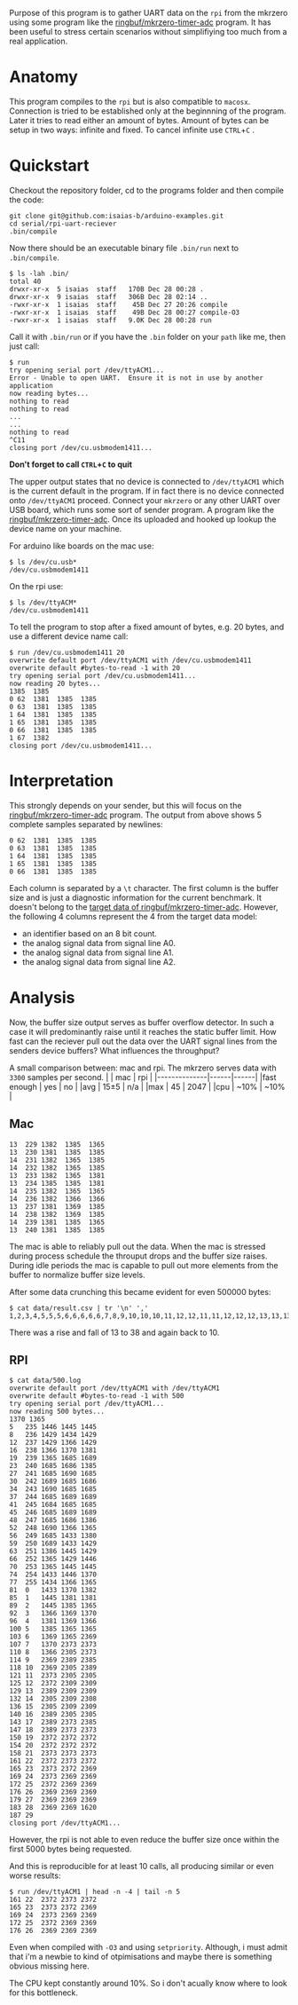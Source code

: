 Purpose of this program is to gather UART data on the `rpi` from the mkrzero using some program like the [ringbuf/mkrzero-timer-adc](../../ringbuf/mkrzero-timer-adc/README.md) program.
It has been useful to stress certain scenarios without simplifiying too much from a real application.

# Anatomy
This program compiles to the `rpi` but is also compatible to `macosx`.
Connection is tried to be established only at the beginnning of the program.
Later it tries to read either an amount of bytes.
Amount of bytes can be setup in two ways: infinite and fixed.
To cancel infinite use `CTRL`+`C` .

# Quickstart

Checkout the repository folder, cd to the programs folder and then compile the code:
```
git clone git@github.com:isaias-b/arduino-examples.git
cd serial/rpi-uart-reciever
.bin/compile
```

Now there should be an executable binary file `.bin/run` next to `.bin/compile`.
```
$ ls -lah .bin/
total 40
drwxr-xr-x  5 isaias  staff   170B Dec 28 00:28 .
drwxr-xr-x  9 isaias  staff   306B Dec 28 02:14 ..
-rwxr-xr-x  1 isaias  staff    45B Dec 27 20:26 compile
-rwxr-xr-x  1 isaias  staff    49B Dec 28 00:27 compile-O3
-rwxr-xr-x  1 isaias  staff   9.0K Dec 28 00:28 run
```

Call it with `.bin/run` or if you have the `.bin` folder on your `path` like me, then just call:
```
$ run
try opening serial port /dev/ttyACM1...
Error - Unable to open UART.  Ensure it is not in use by another application
now reading bytes...
nothing to read
nothing to read
...
...
nothing to read
^C11
closing port /dev/cu.usbmodem1411...
```
**Don't forget to call `CTRL`+`C` to quit**


The upper output states that no device is connected to `/dev/ttyACM1` which is the current default in the program.
If in fact there is no device connected onto `/dev/ttyACM1` proceed.
Connect your `mkrzero` or any other UART over USB board, which runs some sort of sender program.
A program like the [ringbuf/mkrzero-timer-adc](../../ringbuf/mkrzero-timer-adc/README.md).
Once its uploaded and hooked up lookup the device name on your machine.

For arduino like boards on the mac use:
```
$ ls /dev/cu.usb*
/dev/cu.usbmodem1411
```

On the rpi use:
```
$ ls /dev/ttyACM*
/dev/cu.usbmodem1411
```

To tell the program to stop after a fixed amount of bytes, e.g. 20 bytes,  and use a different device name call:
```
$ run /dev/cu.usbmodem1411 20
overwrite default port /dev/ttyACM1 with /dev/cu.usbmodem1411
overwrite default #bytes-to-read -1 with 20
try opening serial port /dev/cu.usbmodem1411...
now reading 20 bytes...
1385  1385
0 62  1381  1385  1385
0 63  1381  1385  1385
1 64  1381  1385  1385
1 65  1381  1385  1385
0 66  1381  1385  1385
1 67  1382
closing port /dev/cu.usbmodem1411...
```


# Interpretation
This strongly depends on your sender, but this will focus on the [ringbuf/mkrzero-timer-adc](../../ringbuf/mkrzero-timer-adc/README.md) program.
The output from above shows 5 complete samples separated by newlines:
```
0 62  1381  1385  1385
0 63  1381  1385  1385
1 64  1381  1385  1385
1 65  1381  1385  1385
0 66  1381  1385  1385
```
Each column is separated by a `\t` character.
The first column is the buffer size and is just a diagnostic information for the current benchmark.
It doesn't belong to the [target data of ringbuf/mkrzero-timer-adc](../../ringbuf/mkrzero-timer-adc/README.md#data).
However, the following 4 columns represent the 4 from the target data model:
- an identifier based on an 8 bit count.
- the analog signal data from signal line A0.
- the analog signal data from signal line A1.
- the analog signal data from signal line A2.


# Analysis
Now, the buffer size output serves as buffer overflow detector.
In such a case it will predominantly raise until it reaches the static buffer limit.
How fast can the reciever pull out the data over the UART signal lines from the senders device buffers?
What influences the throughput?

A small comparison between: mac and rpi.
The mkrzero serves data with `3300` samples per second.
|              | mac  | rpi  |
|--------------|------|------|
|fast enough   | yes  | no   |
|avg           | 15±5 | n/a  |
|max           | 45   | 2047 |
|cpu           | ~10% | ~10% |

## Mac
```
13  229 1382  1385  1365
13  230 1381  1385  1385
14  231 1382  1365  1385
14  232 1382  1365  1385
13  233 1382  1365  1381
13  234 1385  1385  1381
14  235 1382  1365  1365
14  236 1382  1366  1366
13  237 1381  1369  1385
14  238 1382  1369  1385
14  239 1381  1385  1365
13  240 1381  1385  1385
```
The mac is able to reliably pull out the data.
When the mac is stressed during process schedule the throuput drops and the buffer size raises.
During idle periods the mac is capable to pull out more elements from the buffer to normalize buffer size levels.

After some data crunching this became evident for even 500000 bytes:
```
$ cat data/result.csv | tr '\n' ','
1,2,3,4,5,5,5,6,6,6,6,6,7,8,9,10,10,10,11,12,12,11,11,12,12,12,13,13,13,13,13,13,13,13,13,13,13,13,12,12,12,12,12,12,12,11,11,12,13,13,13,13,12,12,13,13,12,11,10,10,11,12,12,11,11,11,11,12,12,11,10,10,11,11,10,10,10,10,10,10,10,10,11,11,11,12,12,11,10,10,11,11,11,12,13,13,13,13,13,13,13,13,12,11,11,12,12,11,11,12,13,13,13,13,12,11,11,11,11,11,11,12,13,14,15,16,17,18,18,18,19,20,21,22,23,24,24,24,25,26,27,27,27,28,28,28,28,28,29,30,30,30,30,29,28,28,28,27,27,27,27,27,27,27,27,27,27,27,26,25,24,23,22,21,21,22,22,22,22,21,20,20,20,19,18,17,16,15,15,16,17,17,16,16,16,15,15,16,16,15,14,13,13,13,12,11,10,10,11,11,11,11,10,10,10,10,11,12,13,14,15,16,17,17,17,18,19,20,21,22,23,24,25,26,27,28,29,29,29,30,31,32,33,34,35,36,37,37,37,38,38,37,36,35,34,33,32,31,31,31,30,29,28,27,26,26,26,25,24,23,22,21,21,21,20,19,18,17,17,17,16,15,15,15,15,16,16,15,15,15,15,16,17,17,16,16,17,18,18,18,18,17,16,16,17,18,18,17,16,16,17,17,16,15,14,13,12,11,10,10,11,12,13,13,12,11,11,11,11,12,12,12,12,12,13,13,13,13,12,11,11,12,12,12,13,13,12,12,12,12,13,13,12,11,10,10,10,10,11,11,11,11,10,10,10,10,10,10,11,11,10,10,10,10,11,12,12,11,11,12,12,12,13,13,12,11,10,10,10,10,10,10,11,12,12,12,13,13,12,12,12,11,11,11,10,10,11,12,12,12,13,13,12,12,12,12,12,12,12,12,13,13,12,11,11,11,11,12,13,13,12,12,12,11,11,11,11,11,10,9,9,10,11,11,11,12,13,13,12,11,11,12,13,13,12,12,13,13,12,11,10,10,11,11,11,12,12,12,12,12,13,13,12,11,10,10,11,11,11,11,11,11,10,10,10,10,11,11,10,10,11,11,10,10,11,11,10,10,10,9,9,10,11,11,10,10,10,9,9,10,10,10,11,11,11,12,12,11,11,11,10,10,11,12,13,13,12,11,11,12,13,13,12,11,10,10,10,10,11,12,12,12,12,11,11,12,12,12,12,12,12,12,12,11,11,12,12,12,13,13,12,12,12,11,11,11,10,10,11,11,11,11,10,10,11,12,12,12,12,11,11,12,12,11,10,10,11,12,12,12,13,14,15,16,17,18,19,20,21,22,22,21,21,22,23,24,25,26,27,28,28,28,28,28,29,30,31,32,33,34,35,36,37,37,37,37,37,38,39,40,40,40,40,40,41,42,43,44,45,46,46,46,47,47,46,46,46,45,45,45,45,45,45,46,46,45,44,43,42,42
```
There was a rise and fall of 13 to 38 and again back to 10.


## RPI
```
$ cat data/500.log
overwrite default port /dev/ttyACM1 with /dev/ttyACM1
overwrite default #bytes-to-read -1 with 500
try opening serial port /dev/ttyACM1...
now reading 500 bytes...
1370 1365
5   235 1446 1445 1445
8   236 1429 1434 1429
12  237 1429 1366 1429
16  238 1366 1370 1381
19  239 1365 1685 1689
23  240 1685 1686 1385
27  241 1685 1690 1685
30  242 1689 1685 1686
34  243 1690 1685 1685
37  244 1685 1689 1689
41  245 1684 1685 1685
45  246 1685 1689 1689
48  247 1685 1686 1386
52  248 1690 1366 1365
56  249 1685 1433 1380
59  250 1689 1433 1429
63  251 1386 1445 1429
66  252 1365 1429 1446
70  253 1365 1445 1445
74  254 1433 1446 1370
77  255 1434 1366 1365
81  0   1433 1370 1382
85  1   1445 1381 1381
89  2   1445 1385 1365
92  3   1366 1369 1370
96  4   1381 1369 1366
100 5   1385 1365 1365
103 6   1369 1365 2369
107 7   1370 2373 2373
110 8   1366 2305 2373
114 9   2369 2389 2385
118 10  2369 2305 2389
121 11  2373 2305 2305
125 12  2372 2309 2309
129 13  2389 2309 2309
132 14  2305 2309 2308
136 15  2305 2309 2309
140 16  2389 2305 2305
143 17  2389 2373 2385
147 18  2389 2373 2373
150 19  2372 2372 2372
154 20  2372 2372 2372
158 21  2373 2373 2373
161 22  2372 2373 2372
165 23  2373 2372 2369
169 24  2373 2369 2369
172 25  2372 2369 2369
176 26  2369 2369 2369
179 27  2369 2369 2369
183 28  2369 2369 1620
187 29
closing port /dev/ttyACM1...
```
However, the rpi is not able to even reduce the buffer size once within the first 5000 bytes being requested.

And this is reproducible for at least 10 calls, all producing similar or even worse results:
```
$ run /dev/ttyACM1 | head -n -4 | tail -n 5
161 22  2372 2373 2372
165 23  2373 2372 2369
169 24  2373 2369 2369
172 25  2372 2369 2369
176 26  2369 2369 2369
```

Even when compiled with `-O3` and using `setpriority`.
Although, i must admit that i'm a newbie to kind of otpimisations and maybe there is something obvious missing here.

The CPU kept constantly around 10%.
So i don't acually know where to look for this bottleneck.

